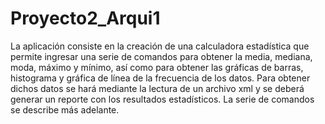 # Proyecto2_Arqui1
La aplicación consiste en la creación de una calculadora estadística que
permite ingresar una serie de comandos para obtener la media, mediana,
moda, máximo y mínimo, así como para obtener las gráficas de barras,
histograma y gráfica de línea de la frecuencia de los datos. Para obtener dichos
datos se hará mediante la lectura de un archivo xml y se deberá generar un
reporte con los resultados estadísticos. La serie de comandos se describe más
adelante.
